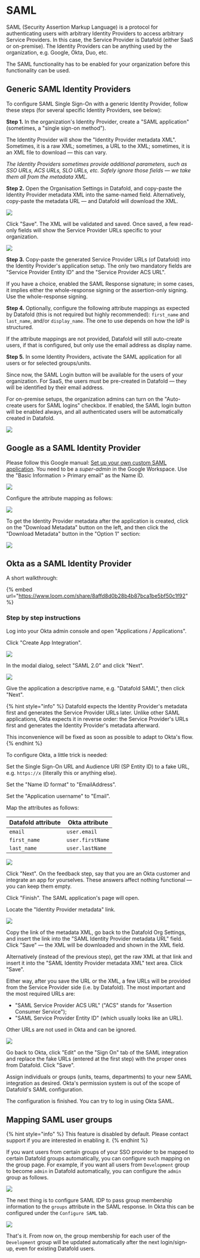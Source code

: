 # SAML

SAML (Security Assertion Markup Language) is a protocol for authenticating users with arbitrary Identity Providers to access arbitrary Service Providers. In this case, the Service Provider is Datafold (either SaaS or on-premise). The Identity Providers can be anything used by the organization, e.g. Google, Okta, Duo, etc.

The SAML functionality has to be enabled for your organization before this functionality can be used.

## Generic SAML Identity Providers

To configure SAML Single Sign-On with a generic Identity Provider, follow these steps (for several specific Identity Providers, see below):

**Step 1.** In the organization's Identity Provider, create a "SAML application" (sometimes, a "single sign-on method").

The Identity Provider will show the "Identity Provider metadata XML". Sometimes, it is a raw XML; sometimes, a URL to the XML; sometimes, it is an XML file to download — this can vary.

_The Identity Providers sometimes provide additional parameters, such as SSO URLs, ACS URLs, SLO URLs, etc. Safely ignore those fields — we take them all from the metadata XML._

**Step 2.** Open the Organisation Settings in Datafold, and copy-paste the Identity Provider metadata XML into the same-named field. Alternatively, copy-paste the metadata URL — and Datafold will download the XML.

![](<../../.gitbook/assets/image (97).png>)

Click "Save". The XML will be validated and saved. Once saved, a few read-only fields will show the Service Provider URLs specific to your organization.

![](<../../.gitbook/assets/image (203).png>)

**Step 3.** Copy-paste the generated Service Provider URLs (of Datafold) into the Identity Provider's application setup. The only two mandatory fields are "Service Provider Entity ID" and the "Service Provider ACS URL".

If you have a choice, enabled the SAML Response signature; in some cases, it implies either the whole-response signing or the assertion-only signing. Use the whole-response signing.

**Step 4.** Optionally, configure the following attribute mappings as expected by Datafold (this is not required but highly recommended): `first_name` and `last_name`, and/or `display_name`. The one to use depends on how the IdP is structured.

If the attribute mappings are not provided, Datafold will still auto-create users, if that is configured, but only use the email address as display name.

**Step 5.** In some Identity Providers, activate the SAML application for all users or for selected groups/units.

Since now, the SAML Login button will be available for the users of your organization. For SaaS, the users must be pre-created in Datafold — they will be identified by their email address.

For on-premise setups, the organization admins can turn on the "Auto-create users for SAML logins" checkbox. If enabled, the SAML login button will be enabled always, and all authenticated users will be automatically created in Datafold.

![](<../../.gitbook/assets/image (257).png>)

## Google as a SAML Identity Provider

Please follow this Google manual: [Set up your own custom SAML application](https://apps.google.com/supportwidget/articlehome?hl=en\&article\_url=https%3A%2F%2Fsupport.google.com%2Fa%2Fanswer%2F6087519%3Fhl%3Den\&product\_context=6087519\&product\_name=UnuFlow\&trigger\_context=a). You need to be a _super-admin_ in the Google Workspace. Use the "Basic Information > Primary email" as the Name ID.

![](<../../.gitbook/assets/image (141).png>)

Configure the attribute mapping as follows:

![](<../../.gitbook/assets/image (111).png>)

To get the Identity Provider metadata after the application is created, click on the "Download Metadata" button on the left, and then click the "Download Metadata" button in the "Option 1" section:

![](<../../.gitbook/assets/image (100).png>)

## Okta as a SAML Identity Provider

A short walkthrough:

{% embed url="https://www.loom.com/share/8affd8d0b28b4b87bca1be5bf50c1f92" %}

### Step by step instructions

Log into your Okta admin console and open "Applications / Applications".&#x20;

Click "Create App Integration".

![](<../../.gitbook/assets/image (143).png>)

In the modal dialog, select "SAML 2.0" and click "Next".

![](<../../.gitbook/assets/image (160).png>)

Give the application a descriptive name, e.g. "Datafold SAML", then click "Next".

{% hint style="info" %}
Datafold expects the Identity Provider's metadata first and generates the Service Provider URLs later. Unlike other SAML applications, Okta expects it in reverse order: the Service Provider's URLs first and generates the Identity Provider's metadata afterward.

This inconvenience will be fixed as soon as possible to adapt to Okta's flow.
{% endhint %}

To configure Okta, a little trick is needed:&#x20;

Set the Single Sign-On URL and Audience URI (SP Entity ID) to a fake URL, e.g. `https://x` (literally this or anything else).

Set the "Name ID format" to "EmailAddress".

Set the "Application username" to "Email".

Map the attributes as follows:

| Datafold attribute | Okta attribute   |
| ------------------ | ---------------- |
| `email`            | `user.email`     |
| `first_name`       | `user.firstName` |
| `last_name`        | `user.lastName`  |

![](<../../.gitbook/assets/image (92).png>)

Click "Next". On the feedback step, say that you are an Okta customer and integrate an app for yourselves. These answers affect nothing functional — you can keep them empty.

Click "Finish". The SAML application's page will open.

Locate the "Identity Provider metadata" link.

![](<../../.gitbook/assets/image (44).png>)

Copy the link of the metadata XML, go back to the Datafold Org Settings, and insert the link into the "SAML Identity Provider metadata URL" field. Click "Save" — the XML will be downloaded and shown in the XML field.

Alternatively (instead of the previous step), get the raw XML at that link and insert it into the "SAML Identity Provider metadata XML" text area. Click "Save".

Either way, after you save the URL or the XML, a few URLs will be provided from the Service Provider side (i.e. by Datafold). The most important and the most required URLs are:

* "SAML Service Provider ACS URL" ("ACS" stands for "Assertion Consumer Service");
* "SAML Service Provider Entity ID" (which usually looks like an URL).&#x20;

Other URLs are not used in Okta and can be ignored.

![](<../../.gitbook/assets/image (179).png>)

Go back to Okta, click "Edit" on the "Sign On" tab of the SAML integration and replace the fake URLs (entered at the first step) with the proper ones from Datafold. Click "Save".

Assign individuals or groups (units, teams, departments) to your new SAML integration as desired. Okta's permission system is out of the scope of Datafold's SAML configuration.

The configuration is finished. You can try to log in using Okta SAML.

## Mapping SAML user groups

{% hint style="info" %}
This feature is disabled by default. Please contact support if you are interested in enabling it.
{% endhint %}

If you want users from certain groups of your SSO provider to be mapped to certain Datafold groups automatically, you can configure such mapping on the group page. For example, if you want all users from `Development` group to become `admin` in Datafold automatically, you can configure the  `admin` group as follows.

![](<../../.gitbook/assets/image (62).png>)

The next thing is to configure SAML IDP to pass group membership information to the `groups` attribute in the SAML response. In Okta this can be configured under the  `Configure SAML` tab.

![](<../../.gitbook/assets/image (59).png>)

That's it. From now on, the group membership for each user of the `Development` group will be updated automatically after the next login/sign-up, even for existing Datafold users.
